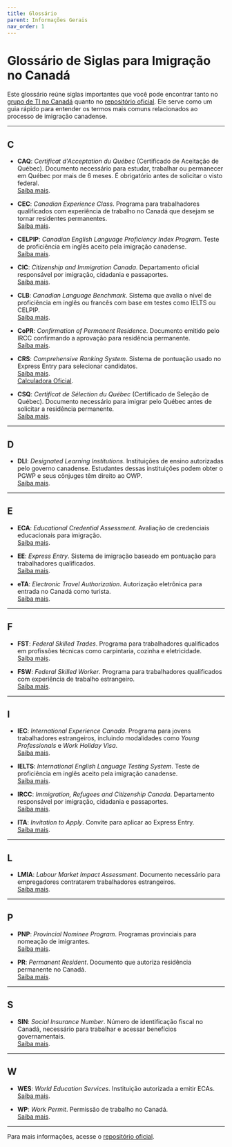 ```yaml
---
title: Glossário
parent: Informações Gerais
nav_order: 1
---
```


# Glossário de Siglas para Imigração no Canadá

Este glossário reúne siglas importantes que você pode encontrar tanto no [grupo de TI no Canadá](https://t.me/ti_no_canada) quanto no [repositório oficial](https://github.com/ti-no-canada). Ele serve como um guia rápido para entender os termos mais comuns relacionados ao processo de imigração canadense.

---

## **C**

- **CAQ**: _Certificat d'Acceptation du Québec_ (Certificado de Aceitação de Québec). Documento necessário para estudar, trabalhar ou permanecer em Québec por mais de 6 meses. É obrigatório antes de solicitar o visto federal.  
    [Saiba mais](https://www.quebec.ca/en/immigration).

- **CEC**: _Canadian Experience Class_. Programa para trabalhadores qualificados com experiência de trabalho no Canadá que desejam se tornar residentes permanentes.  
    [Saiba mais](https://www.canada.ca/en/immigration-refugees-citizenship/services/immigrate-canada/express-entry/eligibility/canadian-experience-class.html).

- **CELPIP**: _Canadian English Language Proficiency Index Program_. Teste de proficiência em inglês aceito pela imigração canadense.  
    [Saiba mais](https://www.celpip.ca).

- **CIC**: _Citizenship and Immigration Canada_. Departamento oficial responsável por imigração, cidadania e passaportes.  
    [Saiba mais](https://www.cic.gc.ca/).

- **CLB**: _Canadian Language Benchmark_. Sistema que avalia o nível de proficiência em inglês ou francês com base em testes como IELTS ou CELPIP.  
    [Saiba mais](https://www.canada.ca/en/immigration-refugees-citizenship/corporate/publications-manuals/operational-bulletins-manuals/standard-requirements/language-requirements/test-equivalency-charts.html).

- **CoPR**: _Confirmation of Permanent Residence_. Documento emitido pelo IRCC confirmando a aprovação para residência permanente.  
    [Saiba mais](https://www.canada.ca/en/immigration-refugees-citizenship/services/new-immigrants/status-documents.html#copr).

- **CRS**: _Comprehensive Ranking System_. Sistema de pontuação usado no Express Entry para selecionar candidatos.  
    [Saiba mais](https://www.canada.ca/en/immigration-refugees-citizenship/services/immigrate-canada/express-entry/eligibility/criteria-comprehensive-ranking-system/grid.html#pointsA).  
    [Calculadora Oficial](https://www.cic.gc.ca/english/immigrate/skilled/crs-tool.asp).

- **CSQ**: _Certificat de Sélection du Québec_ (Certificado de Seleção de Québec). Documento necessário para imigrar pelo Québec antes de solicitar a residência permanente.  
    [Saiba mais](https://www.quebec.ca/en/immigration).

---

## **D**

- **DLI**: _Designated Learning Institutions_. Instituições de ensino autorizadas pelo governo canadense. Estudantes dessas instituições podem obter o PGWP e seus cônjuges têm direito ao OWP.  
    [Saiba mais](https://www.canada.ca/en/immigration-refugees-citizenship/services/study-canada/study-permit/prepare/designated-learning-institutions-list.html).

---

## **E**

- **ECA**: _Educational Credential Assessment_. Avaliação de credenciais educacionais para imigração.  
    [Saiba mais](https://www.canada.ca/en/immigration-refugees-citizenship/services/immigrate-canada/express-entry/documents/education-assessed/).

- **EE**: _Express Entry_. Sistema de imigração baseado em pontuação para trabalhadores qualificados.  
    [Saiba mais](https://www.canada.ca/en/immigration-refugees-citizenship/services/immigrate-canada/express-entry/works.html).

- **eTA**: _Electronic Travel Authorization_. Autorização eletrônica para entrada no Canadá como turista.  
    [Saiba mais](https://www.canada.ca/en/immigration-refugees-citizenship/services/visit-canada/eta.html).

---

## **F**

- **FST**: _Federal Skilled Trades_. Programa para trabalhadores qualificados em profissões técnicas como carpintaria, cozinha e eletricidade.  
    [Saiba mais](https://www.canada.ca/en/immigration-refugees-citizenship/services/immigrate-canada/express-entry/eligibility/skilled-trades.html).

- **FSW**: _Federal Skilled Worker_. Programa para trabalhadores qualificados com experiência de trabalho estrangeiro.  
    [Saiba mais](https://www.canada.ca/en/immigration-refugees-citizenship/services/immigrate-canada/express-entry/eligibility/federal-skilled-workers.html).

---

## **I**

- **IEC**: _International Experience Canada_. Programa para jovens trabalhadores estrangeiros, incluindo modalidades como _Young Professionals_ e _Work Holiday Visa_.  
    [Saiba mais](https://www.cic.gc.ca/english/work/iec/eligibility.asp).

- **IELTS**: _International English Language Testing System_. Teste de proficiência em inglês aceito pela imigração canadense.  
    [Saiba mais](https://www.ielts.org).

- **IRCC**: _Immigration, Refugees and Citizenship Canada_. Departamento responsável por imigração, cidadania e passaportes.  
    [Saiba mais](https://www.canada.ca/en/immigration-refugees-citizenship.html).

- **ITA**: _Invitation to Apply_. Convite para aplicar ao Express Entry.  
    [Saiba mais](https://www.canada.ca/en/immigration-refugees-citizenship/corporate/publications-manuals/operational-bulletins-manuals/permanent-residence/express-entry/invitation-apply.html).

---

## **L**

- **LMIA**: _Labour Market Impact Assessment_. Documento necessário para empregadores contratarem trabalhadores estrangeiros.  
    [Saiba mais](https://www.canada.ca/en/immigration-refugees-citizenship/services/work-canada/permit/temporary/work-permit.html).

---

## **P**

- **PNP**: _Provincial Nominee Program_. Programas provinciais para nomeação de imigrantes.  
    [Saiba mais](https://www.canada.ca/en/immigration-refugees-citizenship/services/immigrate-canada/provincial-nominees/works.html).

- **PR**: _Permanent Resident_. Documento que autoriza residência permanente no Canadá.  
    [Saiba mais](https://www.cic.gc.ca/english/helpcentre/answer.asp?qnum=006&top=4).

---

## **S**

- **SIN**: _Social Insurance Number_. Número de identificação fiscal no Canadá, necessário para trabalhar e acessar benefícios governamentais.  
    [Saiba mais](https://www.canada.ca/en/employment-social-development/services/sin.html).

---

## **W**

- **WES**: _World Education Services_. Instituição autorizada a emitir ECAs.  
    [Saiba mais](https://www.wes.org).

- **WP**: _Work Permit_. Permissão de trabalho no Canadá.  
    [Saiba mais](https://www.canada.ca/en/immigration-refugees-citizenship/services/work-canada/permit/temporary/work-permit.html).

---

Para mais informações, acesse o [repositório oficial](https://github.com/ti-no-canada/imigracao-para-o-canada).
